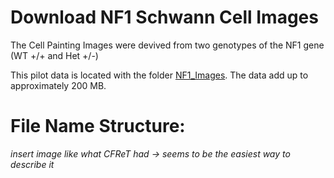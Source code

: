 # Download NF1 Schwann Cell Images
The Cell Painting Images were devived from two genotypes of the NF1 gene (WT +/+ and Het +/-)

This pilot data is located with the folder [NF1_Images](NF1_Images). The data add up to approximately 200 MB.

# File Name Structure: 

*insert image like what CFReT had -> seems to be the easiest way to describe it*